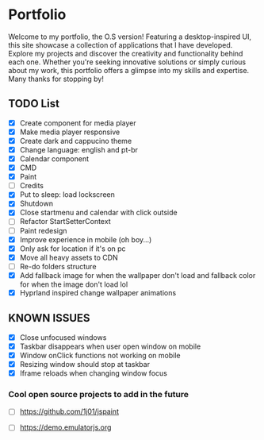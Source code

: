 # Portfolio

Welcome to my portfolio, the O.S version! Featuring a desktop-inspired UI, this site showcase a collection of applications that I have developed. Explore my projects and discover the creativity and functionality behind each one. Whether you're seeking innovative solutions or simply curious about my work, this portfolio offers a glimpse into my skills and expertise. Many thanks for stopping by!

## TODO List

- [x] Create component for media player
- [x] Make media player responsive
- [x] Create dark and cappucino theme
- [x] Change language: english and pt-br
- [x] Calendar component
- [x] CMD
- [x] Paint
- [ ] Credits
- [x] Put to sleep: load lockscreen
- [x] Shutdown
- [x] Close startmenu and calendar with click outside
- [ ] Refactor StartSetterContext
- [ ] Paint redesign
- [x] Improve experience in mobile (oh boy...)
- [x] Only ask for location if it's on pc
- [x] Move all heavy assets to CDN
- [ ] Re-do folders structure
- [x] Add fallback image for when the wallpaper don't load and fallback color for when the image don't load lol
- [x] Hyprland inspired change wallpaper animations

## KNOWN ISSUES

- [x] Close unfocused windows
- [x] Taskbar disappears when user open window on mobile
- [x] Window onClick functions not working on mobile
- [x] Resizing window should stop at taskbar
- [x] Iframe reloads when changing window focus

### Cool open source projects to add in the future

- [ ] https://github.com/1j01/jspaint
- [ ] https://demo.emulatorjs.org

